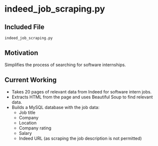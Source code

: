 # indeed_job_scraping.py

## Included File

`indeed_job_scraping.py`

## Motivation

Simplifies the process of searching for software internships.

## Current Working

- Takes 20 pages of relevant data from Indeed for software intern jobs.
- Extracts HTML from the page and uses Beautiful Soup to find relevant data.
- Builds a MySQL database with the job data:
    - Job title
    - Company
    - Location
    - Company rating
    - Salary
    - Indeed URL (as scraping the job description is not permitted)

